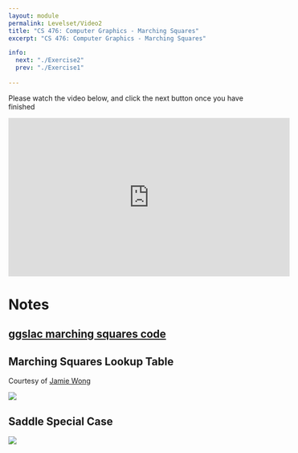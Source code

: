 ```yaml
---
layout: module
permalink: Levelset/Video2
title: "CS 476: Computer Graphics - Marching Squares"
excerpt: "CS 476: Computer Graphics - Marching Squares"

info:
  next: "./Exercise2"
  prev: "./Exercise1"
  
---
```


Please watch the video below, and click the next button once you have finished

<iframe width="560" height="315" src="https://www.youtube.com/embed/kSu7ssA6Iaw" frameborder="0" allow="accelerometer; autoplay; clipboard-write; encrypted-media; gyroscope; picture-in-picture" allowfullscreen></iframe>

<h1>Notes</h1>

<h2><a href = "https://github.com/ctralie/ggslac/blob/master/geometry/marchingsquares.js">ggslac marching squares code</a></h2>

<h2>Marching Squares Lookup Table</h2>
<p>
Courtesy of <a href = "http://jamie-wong.com/2014/08/19/metaballs-and-marching-squares/">Jamie Wong</a>
</p>
<img src = "../images/Unit3/marching-squares-mapping.png">

<h2>Saddle Special Case</h2>
<img src = "../images/Unit3/MarchingSquaresSaddle.svg">